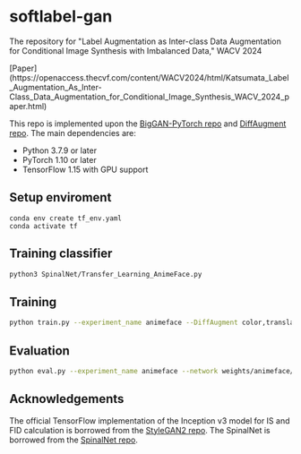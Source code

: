 # softlabel-gan
The repository for "Label Augmentation as Inter-class Data Augmentation for Conditional Image Synthesis with Imbalanced Data," WACV 2024
<p>
[Paper](https://openaccess.thecvf.com/content/WACV2024/html/Katsumata_Label_Augmentation_As_Inter-Class_Data_Augmentation_for_Conditional_Image_Synthesis_WACV_2024_paper.html)

This repo is implemented upon the [BigGAN-PyTorch repo](https://github.com/ajbrock/BigGAN-PyTorch) and [DiffAugment repo](https://github.com/mit-han-lab/data-efficient-gans/). 
The main dependencies are:
- Python 3.7.9 or later
- PyTorch 1.10 or later
- TensorFlow 1.15 with GPU support 


## Setup enviroment

```
conda env create tf_env.yaml
conda activate tf
```

## Training classifier
```bash
python3 SpinalNet/Transfer_Learning_AnimeFace.py
```

## Training

```bash
python train.py --experiment_name animeface --DiffAugment color,translation,cutout --mirror_augment --which_best FID --num_inception_images 5000 --shuffle --batch_size 64 --parallel --num_G_accumulations 1 --num_D_accumulations 1 --num_epochs 1000 --num_D_steps 1 --G_lr 1e-4 --D_lr 4e-4 --dataset T128 --G_ch 80 --D_ch 80 --G_depth 1 --D_depth 1 --G_shared --shared_dim 128 --dim_z 120 --hier --ema --use_ema --ema_start 20000 --test_every 4000 --save_every 2000 --target_type softmax --ann_file ~/tinyimagenet128_softmax.npz  --adam_eps 1e-6 --SN_eps 1e-6 --BN_eps 1e-4 --num_worker 32  --load_in_mem --G_eval_mode --num_samples 50000
```

## Evaluation

```bash
python eval.py --experiment_name animeface --network weights/animeface/G_ema_best.pth --num_inception_images 5000 --batch_size 32 --parallel --dataset T128 --G_ch 80 --D_ch 80 --G_depth 1 --D_depth 1 --G_shared --shared_dim 128 --dim_z 120 --hier --ema --use_ema --ema_start 20000 --target_type softmax --ann_file ~/tinyimagenet128_softmax.npz  --adam_eps 1e-6 --SN_eps 1e-6 --BN_eps 1e-4 --num_worker 32  --load_in_mem --G_eval_mode
```

## Acknowledgements

The official TensorFlow implementation of the Inception v3 model for IS and FID calculation is borrowed from the [StyleGAN2 repo](https://github.com/NVlabs/stylegan2).
The SpinalNet is borrowed from the [SpinalNet repo](https://github.com/dipuk0506/SpinalNet).
